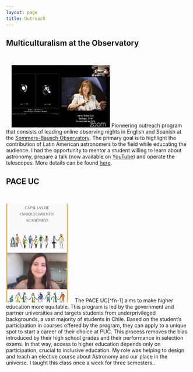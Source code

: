 ```yaml
---
layout: page
title: Outreach
---
```



<style>
img[src="https://github.com/csechiburu/csechiburu.github.io/blob/main/Images/MO.png?raw=true"] {
  float: right;
}
</style>

<body>

<h2>Multiculturalism at the Observatory</h2>
 
  <br>

<p><img src="https://github.com/csechiburu/csechiburu.github.io/blob/main/Images/MO.png?raw=true" alt="MO" style="width:270px;height:170px;margin-left:15px;">
Pioneering outreach program that consists of leading online observing nights in English and Spanish at the <a href="https://www.colorado.edu/sbo/"> Sommers-Bausch Observatory</a>. The primary goal is to highlight the contribution of Latin American astronomers to the field while educating the audience. I had the opportunity to mentor a student willing to learn about astronomy, prepare a talk (now available on <a href="https://www.youtube.com/channel/UCCom3frTr5azQtlcBti6KgA"> YouTube</a>) and operate the telescopes. More details can be found <a href="https://www.colorado.edu/sbo/student-activities/multiculturalism-sbo-multiculturalismo-en-sbo"> here</a>.</p>

</body>

<style>
img[src="https://github.com/csechiburu/csechiburu.github.io/blob/main/Images/pace.png?raw=true"] {
  float: left;
}
</style>



<h2>PACE UC</h2>
 
 <br>

<p><img src="https://github.com/csechiburu/csechiburu.github.io/blob/main/Images/pace.png?raw=true" alt="PACE" style="width:170px;height:270px;margin-right:15px;">
The PACE UC[^fn-1] aims to make higher education more equitable. This program is led by the government and partner universities and targets students from underprivileged backgrounds, a vast majority of students in Chile. Based on the student’s participation in courses offered by the program, they can apply to a unique spot to start a career of their choice at PUC. This process removes the bias introduced by their high school grades and their performance in selection exams. In that way, access to higher education depends only on participation, crucial to inclusive education. My role was helping to design and teach an elective course about Astronomy and our place in the universe. I taught this class once a week for three semesters..</p>



[^fn-1]:Programa de Acompañamiento y Acceso Efectivo a la Educación Superior (translation: Accompaniment and Effective Access to Higher Education Program).
